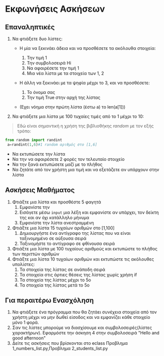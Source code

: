 # Εκφωνήσεις Ασκήσεων

## Επαναληπτικές

1. Να φτιάξετε δυο λίστες:
   * Η μία να ξεκινάει άδεια και να προσθέσετε τα ακόλουθα στοιχεία:
      1. Την τιμή 1
      2. Την συμβολοσειρά Hi
      3. Να αφαιρέσετε την τιμή 1
      4. Μια νέα λίστα με τα στοιχεία των 1, 2

   * Η άλλη να ξεκινάει με τα ψηφία μέχρι το 3, και να προσθέσετε:
        1. Το όνομα σας
        2. Την τιμή True στην αρχή της λίστας

   * (Εχει νόημα στην πρώτη λίστα (έστω a) το len(a[1]))
2. Να φτιάξετε μια λίστα με 100 τυχαίες τιμές από το 1 μέχρι το 10:

>Εδώ είναι σημαντική η χρήση της βιβλιοθήκης _random_ με τον εξής τρόπο:

```python
from random import randint
 a=randint(1,6)#1 random αριθμός στο [1,6] 
```

* Να εκτυπώσετε την λίστα
* Να την να αφαιρέσετε 2 φορές τον τελευταίο στοιχείο
* Να την ξανά εκτυπώσετε μαζί με το πλήθος
* Να ζητάτε από τον χρήστη μια τιμή και να εξετάζετε αν υπάρχουν στην λίστα

## Ασκήσεις Μαθήματος

1. Φτιάξτε μια λίστα και προσθέστε 5 φαγητά
   1. Εμφανίστε την
   2. Εισάγετε μέσω ```input``` μια λέξη και εμφανίστε αν υπάρχει, τον δείκτη της και αν όχι κατάλληλο μήνυμα
   3. Εμφανίστε την λίστα ανεστραμμένη
2. Φτιάξτε μια λίστα 15 τυχαίων αριθμών στο [1,100]
   1. Δημιουργήστε ένα αντίγραφο της λίστας που να είναι ταξινομημένο σε αύξουσα σειρά
   2. Ταξινομήστε το αντίγραφο σε φθίνουσα σειρά
3. Φτιάξτε μια λίστα με 100 τυχαίους αριθμούς και εκτυπώστε το πλήθος των περιττών αριθμών
4. Φτιάξτε μια λίστα 10 τυχαίων αριθμών και εκτυπώστε τις ακόλουθες υπολίστες:
   1. Τα στοιχεία της λίστας σε ανάποδη σειρά
   2. Τα στοιχεία στις άρτιες θέσεις της λίστας χωρίς χρήση if
   3. Τα στοιχεία της λίστας μέχρι το 5ο
   4. Τα στοιχεία της λίστας μετά το 5ο

## Για περαιτέρω Ενασχόληση

1. Να φτιάξετε ένα πρόγραμμα που θα ζητάει συνέχεια στοιχεία από τον χρήστη μέχρι να μην δωθεί είσοδος και να εμφανίζει κάθε στοιχείο μόνο 1 φορά.
2. Σαν τις λίστες μπορούμε να διασχίσουμε και συμβολοσειρές(λίστες χαρακτήρων). Εφαρμόστε την άσκηση 4 στην συμβολοσειρά "Hello and good afternoon"
3. Δείτε τις ασκήσεις που βρίσκονται στο eclass Προβλημα 1_numbers_list.py,Προβλημα 2_students_list.py
